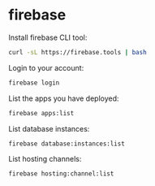 # firebase

Install firebase CLI tool:
```bash
curl -sL https://firebase.tools | bash
```

Login to your account:
```bash
firebase login
```

List the apps you have deployed:
```bash
firebase apps:list
```

List database instances:
```bash
firebase database:instances:list
```

List hosting channels:
```bash
firebase hosting:channel:list
```
